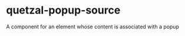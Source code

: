 quetzal-popup-source
====================

A component for an element whose content is associated with a popup
